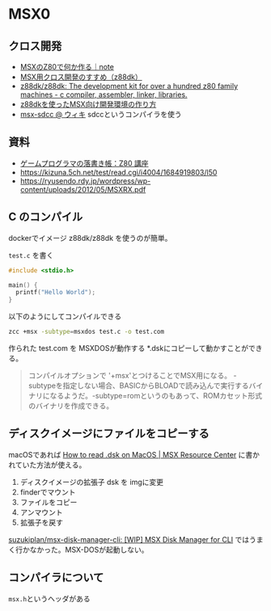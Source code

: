 # MSX0

## クロス開発

- [MSXのZ80で何か作る｜note](https://note.com/msx_z80_program)
- [MSX用クロス開発のすすめ（z88dk）](https://juangotoh.hatenablog.com/entry/2015/10/29/231107)
- [z88dk/z88dk: The development kit for over a hundred z80 family machines - c compiler, assembler, linker, libraries\.](https://github.com/z88dk/z88dk)
- [z88dkを使ったMSX向け開発環境の作り方](https://chikuwa-empire.com/computer/msx-devenv-001/)
- [msx-sdcc @ ウィキ](https://w.atwiki.jp/msx-sdcc/) sdccというコンパイラを使う

## 資料
- [ゲームプログラマの落書き帳：Z80 講座](https://xevi.web.fc2.com/z80/index.html)
- https://kizuna.5ch.net/test/read.cgi/i4004/1684919803/l50
- https://ryusendo.rdy.jp/wordpress/wp-content/uploads/2012/05/MSXRX.pdf

## C のコンパイル

dockerでイメージ z88dk/z88dk を使うのが簡単。

`test.c` を書く

```c
#include <stdio.h>

main() {
  printf("Hello World");
}
```

以下のようにしてコンパイルできる

```sh
zcc +msx -subtype=msxdos test.c -o test.com
```

作られた test.com を MSXDOSが動作する *.dskにコピーして動かすことができる。

> コンパイルオプションで '+msx'とつけることでMSX用になる。 -subtypeを指定しない場合、BASICからBLOADで読み込んで実行するバイナリになるようだ。-subtype=romというのもあって、ROMカセット形式のバイナリを作成できる。





## ディスクイメージにファイルをコピーする

macOSであれば [How to read \.dsk on MacOS \| MSX Resource Center](https://www.msx.org/forum/msx-talk/software/how-to-read-dsk-on-macos) に書かれていた方法が使える。


1. ディスクイメージの拡張子 dsk を imgに変更
2. finderでマウント
3. ファイルをコピー
4. アンマウント
5. 拡張子を戻す

[suzukiplan/msx\-disk\-manager\-cli: \[WIP\] MSX Disk Manager for CLI](https://github.com/suzukiplan/msx-disk-manager-cli) ではうまく行かなかった。MSX-DOSが起動しない。

## コンパイラについて

`msx.h`というヘッダがある
